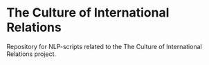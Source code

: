 # The Culture of International Relations

Repository for NLP-scripts related to the The Culture of International Relations project.

